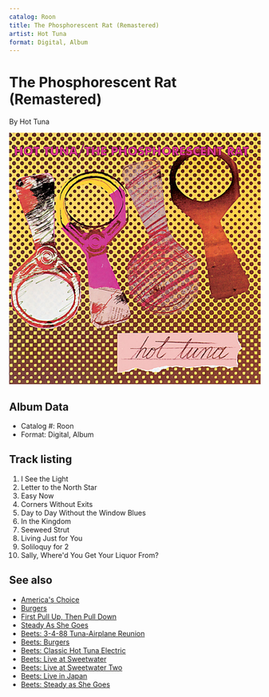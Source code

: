 ```yaml
---
catalog: Roon
title: The Phosphorescent Rat (Remastered)
artist: Hot Tuna
format: Digital, Album
---
```


# The Phosphorescent Rat (Remastered)

By Hot Tuna

![](../../assets/albumcovers/Hot_Tuna-The_Phosphorescent_Rat_Remastered.png)

## Album Data

- Catalog #: Roon
- Format: Digital, Album


## Track listing


1. I See the Light
2. Letter to the North Star
3. Easy Now
4. Corners Without Exits
5. Day to Day Without the Window Blues
6. In the Kingdom
7. Seeweed Strut
8. Living Just for You
9. Soliloquy for 2
10. Sally, Where'd You Get Your Liquor From?


## See also

- [America's Choice](Americas_Choice.md)
- [Burgers](Burgers.md)
- [First Pull Up, Then Pull Down](First_Pull_Up__Then_Pull_Down.md)
- [Steady As She Goes](Steady_As_She_Goes.md)
- [Beets: 3-4-88 Tuna-Airplane Reunion](../../Beets/Hot_Tuna/3-4-88_Tuna-Airplane_Reunion.md)
- [Beets: Burgers](../../Beets/Hot_Tuna/Burgers.md)
- [Beets: Classic Hot Tuna Electric](../../Beets/Hot_Tuna/Classic_Hot_Tuna_Electric.md)
- [Beets: Live at Sweetwater](../../Beets/Hot_Tuna/Live_at_Sweetwater.md)
- [Beets: Live at Sweetwater Two](../../Beets/Hot_Tuna/Live_at_Sweetwater_Two.md)
- [Beets: Live in Japan](../../Beets/Hot_Tuna/Live_in_Japan.md)
- [Beets: Steady as She Goes](../../Beets/Hot_Tuna/Steady_as_She_Goes.md)
